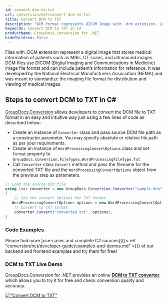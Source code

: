 ```yaml
---
id: convert-dcm-to-txt
url: conversion/net/convert-dcm-to-txt
title: Convert DCM to TXT
description: "DCM format represents DICOM Image with .dcm extension. Learn how to convert DCM to TXT file programmatically in C# language using GroupDocs.Conversion for .NET library."
keywords: Convert DCM to TXT in C#
productName: GroupDocs.Conversion for .NET
hideChildren: False
---
```


Files with .DCM extension represent a digital image that stores medical information of patients such as MRIs, CT scans, and ultrasound images. DCM files use DICOM (Digital Imaging and Communications in Medicine) image file format and can include patient’s information for reference. It was developed by the National Electrical Manufacturers Association (NEMA) and was meant to standardize the imaging file format for distribution and viewing of medical images.

## Steps to convert DCM to TXT in C#

[GroupDocs.Conversion](https://products.groupdocs.com/conversion/net) allows developers to convert the DCM file to TXT format in an easy and intuitive way just using a few lines of code as described below:

* Create an instance of `Converter` class and pass source DCM file path as a constructor parameter. You may specify absolute or relative file path as per your requirements. 
* Create an instance of `WordProcessingConvertOptions` class and set `Format` property to `GroupDocs.Conversion.FileTypes.WordProcessingFileType.Txt`
* Call `Converter` class `Convert` method and pass the filename for the converted TXT file and the `WordProcessingConvertOptions` object from the previous step as parameters.

```csharp
// Load the source DCM file
using (var converter = new GroupDocs.Conversion.Converter("sample.dcm"))
{
    // Set the convert options for TXT format
   WordProcessingConvertOptions options = new WordProcessingConvertOptions { Format = GroupDocs.Conversion.FileTypes.WordProcessingFileType.Txt };
    // Convert to TXT format
    converter.Convert("converted.txt", options);
}
```

### Code Examples

Please find more [use-cases and complete C# sources]({{< ref "conversion/net/developer-guide/examples-and-demos.md" >}}) of our backend and frontend examples and try them for free!

### DCM to TXT Live Demo

GroupDocs.Conversion for .NET provides an online [**DCM to TXT converter**](https://products.groupdocs.app/conversion/dcm-to-txt), which allows you to try it for free and check conversion quality and accuracy.

[!["Convert DCM to TXT"](conversion/net/images/convert-to-txt/convert-dcm-to-txt.png)](https://products.groupdocs.app/conversion/dcm-to-txt)